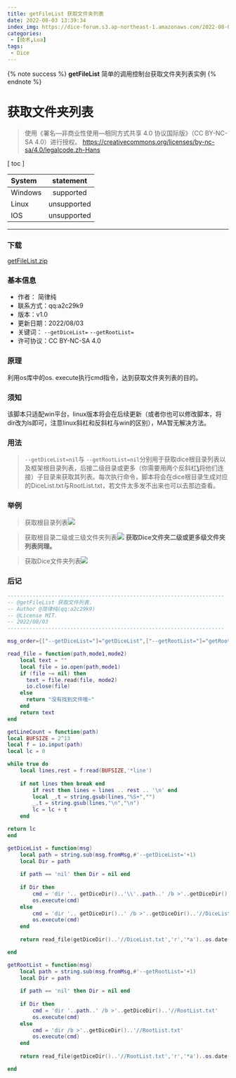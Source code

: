```yaml
---
title: getFileList 获取文件夹列表
date: 2022-08-03 13:39:34
index_img: https://dice-forum.s3.ap-northeast-1.amazonaws.com/2022-08-03/1659492690-490071-13b5fe1b2faf154d.png
categories:
 - [技术,Lua]
tags:
 - Dice
---
```

{% note success %}
**getFileList**
简单的调用控制台获取文件夹列表实例
{% endnote %}

# 获取文件夹列表

> 使用《署名—非商业性使用—相同方式共享 4.0 协议国际版》（CC BY-NC-SA 4.0）进行授权。
> https://creativecommons.org/licenses/by-nc-sa/4.0/legalcode.zh-Hans

[ toc ]

| System  |  statement  |
| :------ | :---------: |
| Windows |  supported  |
| Linux   | unsupported |
| IOS     | unsupported |

---

### 下载

[getFileList.zip](https://github.com/cypress0522/cypress0522.github.io/releases/tag/getFileList)

### 基本信息

- 作者： 简律纯
- 联系方式：qq:a2c29k9
- 版本：v1.0
- 更新日期：2022/08/03
- 关键词：
  `--getDiceList=`
  `--getRootList=`
- 许可协议：CC BY-NC-SA 4.0

### 原理

利用os库中的os. execute执行cmd指令，达到获取文件夹列表的目的。

### 须知

该脚本只适配win平台，linux版本将会在后续更新（或者你也可以修改脚本，将dir改为ls即可，注意linux斜杠和反斜杠与win的区别），MA暂无解决方法。

### 用法

> `--getDiceList=nil`与 `--getRootList=nil`分别用于获取dice根目录列表以及框架根目录列表，后接二级目录或更多（你需要用两个反斜杠[\\]()将他们连接）子目录来获取其列表。每次执行命令，脚本将会在dice根目录生成对应的DiceList.txt与RootList.txt，若文件太多发不出来也可以去那边查看。

### 举例

> 获取根目录列表![](https://dice-forum.s3.ap-northeast-1.amazonaws.com/2022-08-03/1659492690-490071-13b5fe1b2faf154d.png)

> 获取根目录二级或三级文件夹列表![](https://dice-forum.s3.ap-northeast-1.amazonaws.com/2022-08-03/1659492727-777395-17c81e22d7ab297.png)
> **获取Dice文件夹二级或更多级文件夹列表同理。**

> 获取Dice文件夹列表![](https://dice-forum.s3.ap-northeast-1.amazonaws.com/2022-08-03/1659492798-371911-1528bb3c4ba6fcb6.png)

### 后记

```lua
---------------------------------------------------------------------
-- @getFileList 获取文件列表.
-- Author @简律纯(qq:a2c29k9)
-- @License MIT.
-- 2022/08/03
---------------------------------------------------------------------

msg_order={["--getDiceList="]="getDiceList",["--getRootList="]="getRootList"}

read_file = function(path,mode1,mode2)
    local text = ""
    local file = io.open(path,mode1)
    if (file ~= nil) then
      text = file.read(file, mode2)
      io.close(file)
    else 
      return "没有找到文件哦~"
    end
    return text
end

getLineCount = function(path)
local BUFSIZE = 2^13
local f = io.input(path)
local lc = 0

while true do
    local lines,rest = f:read(BUFSIZE,'*line')
  
    if not lines then break end
        if rest then lines = lines .. rest .. '\n' end
        local _,t = string.gsub(lines,"%S+","")
        _,t = string.gsub(lines,"\n","\n")
        lc = lc + t
    end

return lc
end

getDiceList = function(msg)
    local path = string.sub(msg.fromMsg,#'--getDiceList='+1)
    local Dir = path
  
    if path == 'nil' then Dir = nil end
  
    if Dir then 
        cmd = 'dir '.. getDiceDir()..'\\'..path..' /b >'..getDiceDir()..'//DiceList.txt'
        os.execute(cmd)
    else
        cmd = 'dir '.. getDiceDir()..' /b >'..getDiceDir()..'//DiceList.txt'
        os.execute(cmd)
    end
  
    return read_file(getDiceDir()..'//DiceList.txt','r','*a')..os.date('\n%x')..'\n文件夹与文件共 '..getLineCount(getDiceDir()..'//DiceList.txt')..' 个'

end

getRootList = function(msg)
    local path = string.sub(msg.fromMsg,#'--getRootList='+1)
    local Dir = path
  
    if path == 'nil' then Dir = nil end
  
    if Dir then 
        cmd = 'dir '..path..' /b >'..getDiceDir()..'//RootList.txt'
        os.execute(cmd)
    else
        cmd = 'dir /b >'..getDiceDir()..'//RootList.txt'
        os.execute(cmd)
    end
  
    return read_file(getDiceDir()..'//RootList.txt','r','*a')..os.date('\n%x')..'\n文件夹与文件共 '..getLineCount(getDiceDir()..'//RootList.txt')..' 个'

end
```

<script src="https://utteranc.es/client.js"
        repo="cypress0522/cypress0522.github.io"
        issue-term="pathname"
        theme="github-light"
        crossorigin="anonymous"
        async>
</script>
